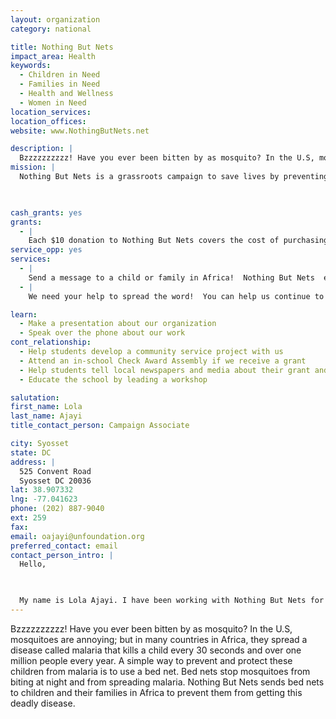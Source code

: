 ```yaml
---
layout: organization
category: national

title: Nothing But Nets
impact_area: Health
keywords: 
  - Children in Need
  - Families in Need
  - Health and Wellness
  - Women in Need
location_services: 
location_offices: 
website: www.NothingButNets.net

description: |
  Bzzzzzzzzzz! Have you ever been bitten by as mosquito? In the U.S, mosquitoes are annoying; but in many countries in Africa, they spread a disease called malaria that kills a child every 30 seconds and over one million people every year. A simple way to prevent and protect these children from malaria is to use a bed net. Bed nets stop mosquitoes from biting at night and from spreading malaria. Nothing But Nets sends bed nets to children and their families in Africa to prevent them from getting this deadly disease.
mission: |
  Nothing But Nets is a grassroots campaign to save lives by preventing malaria, a leading killer of children in Africa. While the UN Foundation has been working with the UN to fight malaria for years, it was a column that Rick Reilly wrote <http://sportsillustrated.cnn.com/2006/writers/rick_reilly/04/25/reilly0501/index.html> about malaria in Sports Illustrated, challenging each of his readers to donate at least $10 for the purchase of an anti-malaria bed nets -- and the incredible response from thousands of Americans across the country -- that led to the creation the Nothing But Nets campaign.

  

cash_grants: yes
grants: 
  - |
    Each $10 donation to Nothing But Nets covers the cost of purchasing a long-lasting insecticide-treated bed net, distributing it and educating people on its use.   A family of up to four people can sleep under one bed net, so just one $10 donation can save an entire family!  A grant of $1,000 will provide nets to 100 families and save their lives from malaria!
service_opp: yes
services: 
  - |
    Send a message to a child or family in Africa!  Nothing But Nets  encourages its supporters to write “Message of Hope” – to families and children who will receive bed nets.  The messages can give hope and inspiration to those who are less fortunate.  You can create your own letter or fill in blank Nothing But Nets notecards, and then we will take the messages with us to Africa and give them to people who get bed nets during our next bed net distribution.
  - |
    We need your help to spread the word!  You can help us continue to raise awareness or funds for saving lives from malaria. You can organize a basketball tournament at your school, a presentation for your teachers or family members, or even a bake sale at your church.  Visit www.NothingButNets.net/downloads for resources with ideas for hosting projects to raise awareness and funds.

learn: 
  - Make a presentation about our organization
  - Speak over the phone about our work
cont_relationship: 
  - Help students develop a community service project with us
  - Attend an in-school Check Award Assembly if we receive a grant
  - Help students tell local newspapers and media about their grant and/or project with us
  - Educate the school by leading a workshop

salutation: 
first_name: Lola
last_name: Ajayi
title_contact_person: Campaign Associate

city: Syosset
state: DC
address: |
  525 Convent Road  
  Syosset DC 20036
lat: 38.907332
lng: -77.041623
phone: (202) 887-9040
ext: 259
fax: 
email: oajayi@unfoundation.org
preferred_contact: email
contact_person_intro: |
  Hello,

  

  My name is Lola Ajayi. I have been working with Nothing But Nets for almost a year now, though I have known about malaria since I was a child. I am from Nigeria, one of the many countries in Africa where children die from the disease and I grew up there until I was a teenager.  Mosquitoes have bitten me and I had malaria as a child many times while living in Nigeria because I was not sleeping under a bed net. I answer many questions asked by supporters and help them understand more about the Nothing But Nets, bed nets, and malaria. I am glad to be working with Nothing But Nets because we help save many lives thanks to our supporters.
---
```

Bzzzzzzzzzz! Have you ever been bitten by as mosquito? In the U.S, mosquitoes are annoying; but in many countries in Africa, they spread a disease called malaria that kills a child every 30 seconds and over one million people every year. A simple way to prevent and protect these children from malaria is to use a bed net. Bed nets stop mosquitoes from biting at night and from spreading malaria. Nothing But Nets sends bed nets to children and their families in Africa to prevent them from getting this deadly disease.